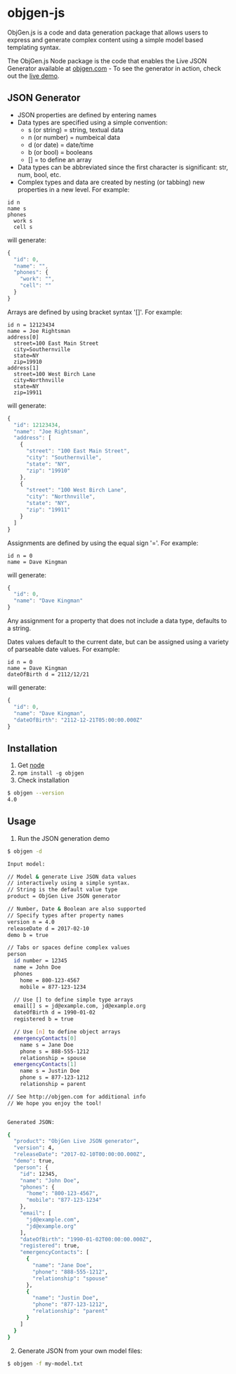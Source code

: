 # objgen-js

ObjGen.js is a code and data generation package that allows users to express and generate complex content using a simple model based templating syntax.

The ObjGen.js Node package is the code that enables the Live JSON Generator available at [objgen.com](http://objgen.com/json) - To see the generator in action, check out the [live demo](http://objgen.com/json/?demo=true).

## JSON Generator

- JSON properties are defined by entering names
- Data types are specified using a simple convention:
  - s (or string) = string, textual data
  - n (or number) = numbeical data
  - d (or date) = date/time
  - b (or bool) = booleans
  - [] = to define an array
- Data types can be abbreviated since the first character is significant: str, num, bool, etc.
- Complex types and data are created by nesting (or tabbing) new properties in a new level. For example:

```
id n
name s
phones
  work s
  cell s
```

will generate:

```js
{
  "id": 0,
  "name": "",
  "phones": {
    "work": "",
    "cell": ""
  }
}
```

Arrays are defined by using bracket syntax '[]'. For example:

```
id n = 12123434
name = Joe Rightsman
address[0]
  street=100 East Main Street
  city=Southernville
  state=NY
  zip=19910
address[1]
  street=100 West Birch Lane
  city=Northnville
  state=NY
  zip=19911
```

will generate:

```js
{
  "id": 12123434,
  "name": "Joe Rightsman",
  "address": [
    {
      "street": "100 East Main Street",
      "city": "Southernville",
      "state": "NY",
      "zip": "19910"
    },
    {
      "street": "100 West Birch Lane",
      "city": "Northnville",
      "state": "NY",
      "zip": "19911"
    }
  ]
}
```

Assignments are defined by using the equal sign '='. For example:

```
id n = 0
name = Dave Kingman
```

will generate:

```js
{
  "id": 0,
  "name": "Dave Kingman"
}
```

Any assignment for a property that does not include a data type, defaults to a string.

Dates values default to the current date, but can be assigned using a variety of parseable date values. For example:

```
id n = 0
name = Dave Kingman
dateOfBirth d = 2112/12/21
```

will generate:

```js
{
  "id": 0,
  "name": "Dave Kingman",
  "dateOfBirth": "2112-12-21T05:00:00.000Z"
}
```

## Installation

1. Get [node](https://nodejs.org)
2. `npm install -g objgen`
3. Check installation

```sh
$ objgen --version
4.0
```

## Usage

1. Run the JSON generation demo

```sh
$ objgen -d

Input model:

// Model & generate Live JSON data values
// interactively using a simple syntax.
// String is the default value type
product = ObjGen Live JSON generator

// Number, Date & Boolean are also supported
// Specify types after property names
version n = 4.0
releaseDate d = 2017-02-10
demo b = true

// Tabs or spaces define complex values
person
  id number = 12345
  name = John Doe
  phones
    home = 800-123-4567
    mobile = 877-123-1234

  // Use [] to define simple type arrays
  email[] s = jd@example.com, jd@example.org
  dateOfBirth d = 1990-01-02
  registered b = true

  // Use [n] to define object arrays
  emergencyContacts[0]
    name s = Jane Doe
    phone s = 888-555-1212
    relationship = spouse
  emergencyContacts[1]
    name s = Justin Doe
    phone s = 877-123-1212
    relationship = parent

// See http://objgen.com for additional info
// We hope you enjoy the tool!


Generated JSON:

{
  "product": "ObjGen Live JSON generator",
  "version": 4,
  "releaseDate": "2017-02-10T00:00:00.000Z",
  "demo": true,
  "person": {
    "id": 12345,
    "name": "John Doe",
    "phones": {
      "home": "800-123-4567",
      "mobile": "877-123-1234"
    },
    "email": [
      "jd@example.com",
      "jd@example.org"
    ],
    "dateOfBirth": "1990-01-02T00:00:00.000Z",
    "registered": true,
    "emergencyContacts": [
      {
        "name": "Jane Doe",
        "phone": "888-555-1212",
        "relationship": "spouse"
      },
      {
        "name": "Justin Doe",
        "phone": "877-123-1212",
        "relationship": "parent"
      }
    ]
  }
}
```

2. Generate JSON from your own model files:

```sh
$ objgen -f my-model.txt
```
